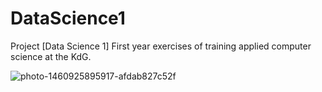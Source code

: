 # DataScience1
Project [Data Science 1] First year exercises of training applied computer science at the KdG.

![photo-1460925895917-afdab827c52f](https://user-images.githubusercontent.com/25233962/234614825-bec94b78-ae2e-424f-aa83-71710b35e16c.jpg)
